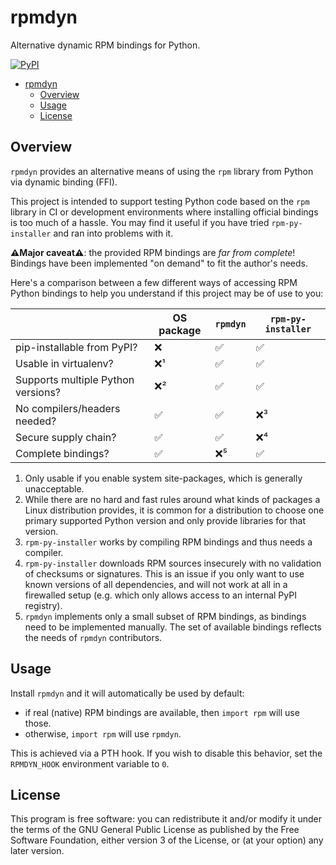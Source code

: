 # rpmdyn

Alternative dynamic RPM bindings for Python.

[![PyPI](https://img.shields.io/pypi/v/rpmdyn)](https://pypi.org/project/rpmdyn/)

<!--TOC-->

- [rpmdyn](#rpmdyn)
  - [Overview](#overview)
  - [Usage](#usage)
  - [License](#license)

<!--TOC-->

## Overview

`rpmdyn` provides an alternative means of using the `rpm` library from Python
via dynamic binding (FFI).

This project is intended to support testing Python code based on the `rpm`
library in CI or development environments where installing official bindings is
too much of a hassle. You may find it useful if you have tried `rpm-py-installer`
and ran into problems with it.

**⚠️Major caveat⚠️**: the provided RPM bindings are *far from complete*!
Bindings have been implemented "on demand" to fit the author's needs.

Here's a comparison between a few different ways of accessing RPM Python
bindings to help you understand if this project may be of use to you:

|                                    | OS package | `rpmdyn` | `rpm-py-installer` |
| ---------------------------------- | ---------- | -------- | ------------------ |
| pip-installable from PyPI?         | ❌   | ✅  | ✅  |
| Usable in virtualenv?              | ❌¹  | ✅  | ✅  |
| Supports multiple Python versions? | ❌²  | ✅  | ✅  |
| No compilers/headers needed?       | ✅   | ✅  | ❌³ |
| Secure supply chain?               | ✅   | ✅  | ❌⁴ |
| Complete bindings?                 | ✅   | ❌⁵ | ✅  |

1. Only usable if you enable system site-packages, which is generally unacceptable.
2. While there are no hard and fast rules around what kinds of packages a Linux distribution
   provides, it is common for a distribution to choose one primary supported Python version
   and only provide libraries for that version.
3. `rpm-py-installer` works by compiling RPM bindings and thus needs a compiler.
4. `rpm-py-installer` downloads RPM sources insecurely with no validation of checksums
   or signatures. This is an issue if you only want to use known versions of all dependencies,
   and will not work at all in a firewalled setup (e.g. which only allows access to an internal
   PyPI registry).
5. `rpmdyn` implements only a small subset of RPM bindings, as bindings need to be implemented
   manually. The set of available bindings reflects the needs of `rpmdyn` contributors.

## Usage

Install `rpmdyn` and it will automatically be used by default:

- if real (native) RPM bindings are available, then `import rpm` will use those.
- otherwise, `import rpm` will use `rpmdyn`.

This is achieved via a PTH hook. If you wish to disable this behavior,
set the `RPMDYN_HOOK` environment variable to `0`.

## License

This program is free software: you can redistribute it and/or modify it under the terms of the GNU General Public License as published by the Free Software Foundation, either version 3 of the License, or (at your option) any later version.
